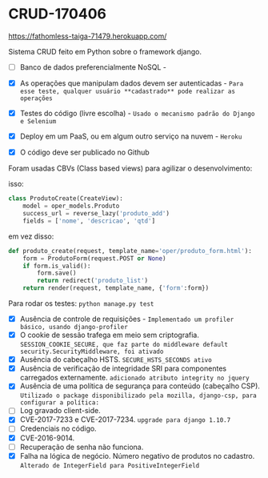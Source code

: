 # CRUD-170406
https://fathomless-taiga-71479.herokuapp.com/


Sistema CRUD feito em Python sobre o framework django.

- [ ] Banco de dados preferencialmente NoSQL -

- [x] As operações que manipulam dados devem ser autenticadas - `Para esse teste, qualquer usuário **cadastrado** pode realizar as operações`

- [x] Testes do código (livre escolha) - `Usado o mecanismo padrão do Django e Selenium`
    
- [x] Deploy em um PaaS, ou em algum outro serviço na nuvem - `Heroku`

- [x] O código deve ser publicado no Github

Foram usadas CBVs (Class based views) para agilizar o desenvolvimento:

isso:
```Python
class ProdutoCreate(CreateView):
    model = oper_models.Produto
    success_url = reverse_lazy('produto_add')
    fields = ['nome', 'descricao', 'qtd']
```
em vez disso:
```Python
def produto_create(request, template_name='oper/produto_form.html'):
    form = ProdutoForm(request.POST or None)
    if form.is_valid():
        form.save()
        return redirect('produto_list')
    return render(request, template_name, {'form':form})
```

Para rodar os testes: `python manage.py test`

- [x] Ausência de controle de requisições - `Implementado um profiler básico, usando django-profiler`
- [x] O cookie de sessão trafega em meio sem criptografia. `SESSION_COOKIE_SECURE, que faz parte do middleware default security.SecurityMiddleware, foi ativado`
- [x] Ausência do cabeçalho HSTS. `SECURE_HSTS_SECONDS ativo`
- [x] Ausência de verificação de integridade SRI para componentes carregados externamente. `adicionado atributo integrity no jquery`
- [x] Ausência de uma política de segurança para conteúdo (cabeçalho CSP). `Utilizado o package disponibilizado pela mozilla, django-csp,
para configurar a política: `
- [ ] Log gravado client-side.
- [x] CVE-2017-7233 e CVE-2017-7234. `upgrade para django 1.10.7`
- [ ] Credenciais no código.
- [x] CVE-2016-9014.
- [ ] Recuperação de senha não funciona.
- [x] Falha na lógica de negócio. Número negativo de produtos no cadastro. `Alterado de IntegerField para PositiveIntegerField`
